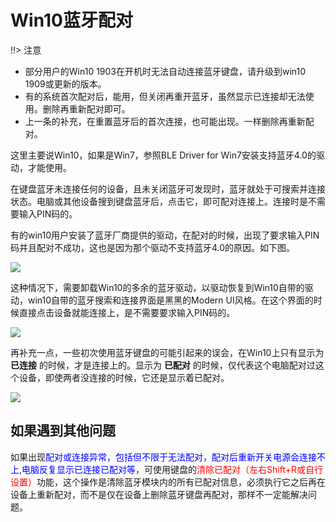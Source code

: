 # Win10蓝牙配对

!!> 注意
  - 部分用户的Win10 1903在开机时无法自动连接蓝牙键盘，请升级到win10 1909或更新的版本。
  - 有的系统首次配对后，能用，但关闭再重开蓝牙，虽然显示已连接却无法使用。删除再重新配对即可。
  - 上一条的补充，在重置蓝牙后的首次连接，也可能出现。一样删除再重新配对。

这里主要说Win10，如果是Win7，参照BLE Driver for Win7安装支持蓝牙4.0的驱动，才能使用。

在键盘蓝牙未连接任何的设备，且未关闭蓝牙可发现时，蓝牙就处于可搜索并连接状态。电脑或其他设备搜到键盘蓝牙后，点击它，即可配对连接上。连接时是不需要输入PIN码的。

有的win10用户安装了蓝牙厂商提供的驱动，在配对的时候，出现了要求输入PIN码并且配对不成功，这也是因为那个驱动不支持蓝牙4.0的原因。如下图。

![](/assets/win10_pairing_01.jpg?500)

这种情况下，需要卸载Win10的多余的蓝牙驱动，以驱动恢复到Win10自带的驱动，win10自带的蓝牙搜索和连接界面是黑黑的Modern UI风格。在这个界面的时候直接点击设备就能连接上，是不需要要求输入PIN码的。

![](/assets/win10_pairing_02.png?500)

再补充一点，一些初次使用蓝牙键盘的可能引起来的误会，在Win10上只有显示为 **已连接** 的时候，才是连接上的。显示为 **已配对** 的时候，仅代表这个电脑配对过这个设备，即使两者没连接的时候，它还是显示着已配对。

![](/assets/win10_pairing_03.jpg?500)


## 如果遇到其他问题

如果出现<html><font color="blue">配对或连接异常，包括但不限于无法配对，配对后重新开关电源会连接不上,电脑反复显示已连接已配对等</font></html>，可使用键盘的<html><font color="red">清除已配对（左右Shift+R或自行设置）</font></html>功能，这个操作是清除蓝牙模块内的所有已配对信息，必须执行它之后再在设备上重新配对，而不是仅在设备上删除蓝牙键盘再配对，那样不一定能解决问题。

